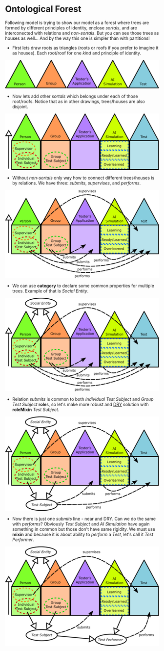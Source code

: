 # Ontological Forest

Following model is trying to show our model as a forest where trees are formed by different principles of identity, enclose *sortals*, and are interconected with relations and *non-sortals*. But you can see those trees as houses as well... And by the way this one is simpler than with partitions!

* First lets draw roots as triangles (roots or roofs if you prefer to imagine it as houses). Each root/roof for one *kind* and principle of identity.

![Kinds and identity][forest_kinds]

* Now lets add other *sortals* which belongs under each of those root/roofs. Notice that as in other drawings, trees/houses are also disjoint.

![Other sortals][forest_sortals]

* Without *non-sortals* only way how to connect different trees/houses is by relations. We have three: *submits*, *supervises*, and *performs*.

![Relations][forest_relations]

* We can use **category** to declare some common properties for multiple trees. Example of that is *Social Entity*.

![Category][forest_category]

* Relation *submits* is common to both *Individual Test Subject* and *Group Test Subject* **role**s, so let's make more robust and [DRY] solution with **roleMixin** *Test Subject*.

![RoleMixin][forest_rolemixin]

* Now there is just one *submits* line - near and DRY. Can we do the same with *performs*? Obviously *Test Subject* and *AI Simulation* have again something in common but those don't have same rigidity. We must use **mixin** and because it is about ability to *perform* a *Test*, let's call it *Test Performer*.

![Mixin][forest_mixin]


[DRY]: https://en.wikipedia.org/wiki/Don%27t_repeat_yourself

[forest_kinds]: graphics/forest/01_kinds.png
[forest_sortals]: graphics/forest/02_sortals.png
[forest_relations]: graphics/forest/03_relations.png
[forest_category]: graphics/forest/04_category.png
[forest_rolemixin]: graphics/forest/05_rolemixin.png
[forest_mixin]: graphics/forest/06_mixin.png